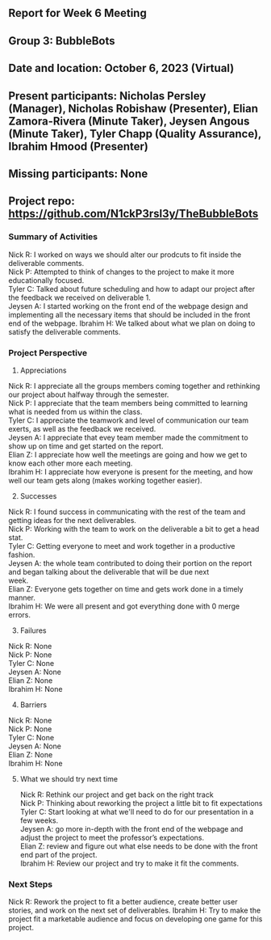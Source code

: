## Report for Week 6 Meeting
## Group 3: BubbleBots
## Date and location: October 6, 2023 (Virtual)
## Present participants: Nicholas Persley (Manager), Nicholas Robishaw (Presenter), Elian Zamora-Rivera (Minute Taker), Jeysen Angous (Minute Taker), Tyler Chapp (Quality Assurance), Ibrahim Hmood (Presenter)
## Missing participants: None
## Project repo: https://github.com/N1ckP3rsl3y/TheBubbleBots

### Summary of Activities

Nick R: I worked on ways we should alter our prodcuts to fit inside the deliverable comments.\
Nick P: Attempted to think of changes to the project to make it more educationally focused.\
Tyler C: Talked about future scheduling and how to adapt our project after the feedback we received on deliverable 1.\
Jeysen A: I started working on the front end of the webpage design and implementing all the necessary items that should be included in the front end of the webpage.
Ibrahim H: We talked about what we plan on doing to satisfy the deliverable comments.


### Project Perspective
1. Appreciations

  Nick R: I appreciate all the groups members coming together and rethinking our project about halfway through the semester.\
  Nick P: I appreciate that the team members being committed to learning what is needed from us within the class.\
  Tyler C: I appreciate the teamwork and level of communication our team exerts, as well as the feedback we received.\
  Jeysen A: I appreciate that evey team member made the commitment to show up on time and get started on the report.\
  Elian Z: I appreciate how well the meetings are going and how we get to know each other more each meeting.\
  Ibrahim H: I appreciate how everyone is present for the meeting, and how well our team gets along (makes working together easier).

2. Successes

  Nick R: I found success in communicating with the rest of the team and getting ideas for the next deliverables.\
  Nick P: Working with the team to work on the deliverable a bit to get a head stat.\
  Tyler C: Getting everyone to meet and work together in a productive fashion.\
  Jeysen A: the whole team contributed to doing their portion on the report and began talking about the deliverable that will be due next   
  week.\
  Elian Z: Everyone gets together on time and gets work done in a timely manner.\
  Ibrahim H: We were all present and got everything done with 0 merge errors.

3. Failures

  Nick R: None\
  Nick P: None\
  Tyler C: None\
  Jeysen A: None\
  Elian Z: None\
  Ibrahim H: None

4. Barriers

  Nick R: None\
  Nick P: None\
  Tyler C: None\
  Jeysen A: None\
  Elian Z: None\
  Ibrahim H: None

5. What we should try next time

   Nick R: Rethink our project and get back on the right track\
   Nick P: Thinking about reworking the project a little bit to fit expectations\
   Tyler C: Start looking at what we'll need to do for our presentation in a few weeks.\
   Jeysen A: go more in-depth with the front end of the webpage and adjust the project to meet the professor’s expectations.\
   Elian Z: review and figure out what else needs to be done with the front end part of the project.\
   Ibrahim H: Review our project and try to make it fit the comments.


### Next Steps

  Nick R: Rework the project to fit a better audience, create better user stories, and work on the next set of deliverables.
  Ibrahim H: Try to make the project fit a marketable audience and focus on developing one game for this project.
